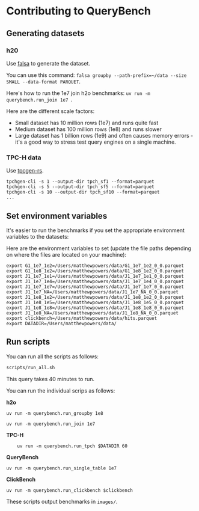 # Contributing to QueryBench

## Generating datasets

### h20

Use [falsa](https://github.com/mrpowers-io/falsa) to generate the dataset.

You can use this command: `falsa groupby --path-prefix=~/data --size SMALL --data-format PARQUET`.

Here's how to run the 1e7 join h2o benchmarks: `uv run -m querybench.run_join 1e7 `.

Here are the different scale factors:

* Small dataset has 10 million rows (1e7) and runs quite fast
* Medium dataset has 100 million rows (1e8) and runs slower
* Large dataset has 1 billion rows (1e9) and often causes memory errors - it's a good way to stress test query engines on a single machine.

### TPC-H data

Use [tpcgen-rs](https://github.com/clflushopt/tpchgen-rs).

```
tpchgen-cli -s 1 --output-dir tpch_sf1 --format=parquet
tpchgen-cli -s 5 --output-dir tpch_sf5 --format=parquet
tpchgen-cli -s 10 --output-dir tpch_sf10 --format=parquet
...
```

## Set environment variables

It's easier to run the benchmarks if you set the appropriate environment variables to the datasets:

Here are the environment variables to set (update the file paths depending on where the files are located on your machine):

```
export G1_1e7_1e2=/Users/matthewpowers/data/G1_1e7_1e2_0_0.parquet
export G1_1e8_1e2=/Users/matthewpowers/data/G1_1e8_1e2_0_0.parquet
export J1_1e7_1e1=/Users/matthewpowers/data/J1_1e7_1e1_0_0.parquet
export J1_1e7_1e4=/Users/matthewpowers/data/J1_1e7_1e4_0_0.parquet
export J1_1e7_1e7=/Users/matthewpowers/data/J1_1e7_1e7_0_0.parquet
export J1_1e7_NA=/Users/matthewpowers/data/J1_1e7_NA_0_0.parquet
export J1_1e8_1e2=/Users/matthewpowers/data/J1_1e8_1e2_0_0.parquet
export J1_1e8_1e5=/Users/matthewpowers/data/J1_1e8_1e5_0_0.parquet
export J1_1e8_1e8=/Users/matthewpowers/data/J1_1e8_1e8_0_0.parquet
export J1_1e8_NA=/Users/matthewpowers/data/J1_1e8_NA_0_0.parquet
export clickbench=/Users/matthewpowers/data/hits.parquet
export DATADIR=/Users/matthewpowers/data/
```

## Run scripts

You can run all the scripts as follows:

```sh
scripts/run_all.sh
```

This query takes 40 minutes to run.

You can run the individual scrips as follows:

**h2o**

```
uv run -m querybench.run_groupby 1e8
```

```
uv run -m querybench.run_join 1e7
```

**TPC-H**

```
    uv run -m querybench.run_tpch $DATADIR 60
```

**QueryBench**

```
uv run -m querybench.run_single_table 1e7
```

**ClickBench**

```
uv run -m querybench.run_clickbench $clickbench
```

These scripts output benchmarks in `images/`.
